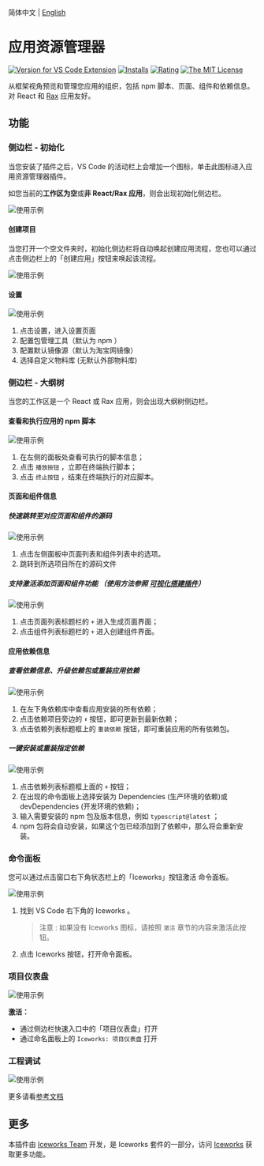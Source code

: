 简体中文 | [English](https://github.com/ice-lab/iceworks/blob/master/extensions/iceworks-app/README.md)

# 应用资源管理器

[![Version for VS Code Extension](https://vsmarketplacebadge.apphb.com/version-short/iceworks-team.iceworks-app.svg?logo=visual-studio-code)](https://marketplace.visualstudio.com/items?itemName=iceworks-team.iceworks-app)
[![Installs](https://vsmarketplacebadge.apphb.com/installs-short/iceworks-team.iceworks-app.svg)](https://marketplace.visualstudio.com/items?itemName=iceworks-team.iceworks-app)
[![Rating](https://vsmarketplacebadge.apphb.com/rating-short/iceworks-team.iceworks-app.svg)](https://marketplace.visualstudio.com/items?itemName=iceworks-team.iceworks-app)
[![The MIT License](https://img.shields.io/badge/license-MIT-blue.svg)](http://opensource.org/licenses/MIT)

从框架视角预览和管理您应用的组织，包括 npm 脚本、页面、组件和依赖信息。对 React 和 [Rax](https://rax.js.org/) 应用友好。

## 功能

### 侧边栏 - 初始化

当您安装了插件之后，VS Code 的活动栏上会增加一个图标，单击此图标进入应用资源管理器插件。

如您当前的**工作区为空**或**非 React/Rax 应用**，则会出现初始化侧边栏。

![使用示例](https://user-images.githubusercontent.com/56879942/87553484-8e928980-c6e5-11ea-8183-a6ba7f4eae95.gif)

#### 创建项目

当您打开一个空文件夹时，初始化侧边栏将自动唤起创建应用流程，您也可以通过点击侧边栏上的「创建应用」按钮来唤起该流程。

![使用示例](https://user-images.githubusercontent.com/56879942/87407459-c4a41080-c5f4-11ea-882e-d198afc35413.png)

#### 设置

![使用示例](https://user-images.githubusercontent.com/56879942/87531798-d1903500-c6c4-11ea-9c6d-e19d6241c91a.gif)

1. 点击设置，进入设置页面
2. 配置包管理工具（默认为 npm ）
3. 配置默认镜像源（默认为淘宝网镜像）
4. 选择自定义物料库 (无默认外部物料库)

### 侧边栏 - 大纲树

当您的工作区是一个 React 或 Rax 应用，则会出现大纲树侧边栏。

#### 查看和执行应用的 npm 脚本

![使用示例](https://user-images.githubusercontent.com/56879942/87393980-9f59d700-c5e1-11ea-9e07-0244926f54cc.gif)

1. 在左侧的面板处查看可执行的脚本信息；
2. 点击 `播放按钮` ，立即在终端执行脚本；
3. 点击 `终止按钮` ，结束在终端执行的对应脚本。

#### 页面和组件信息

##### 快速跳转至对应页面和组件的源码

![使用示例](https://user-images.githubusercontent.com/56879942/87393958-9963f600-c5e1-11ea-9c96-94fc10492577.gif)

1. 点击左侧面板中页面列表和组件列表中的选项。
2. 跳转到所选项目所在的源码文件

##### 支持激活添加页面和组件功能 （使用方法参照 [可视化搭建插件](https://marketplace.visualstudio.com/items?itemName=iceworks-team.iceworks-ui-builder)）

![使用示例](https://user-images.githubusercontent.com/56879942/87393953-949f4200-c5e1-11ea-896a-fd2d592050e0.gif)

1. 点击页面列表标题栏的 `+` 进入生成页面界面；
2. 点击组件列表标题栏的 `+` 进入创建组件界面。

#### 应用依赖信息

##### 查看依赖信息、升级依赖包或重装应用依赖

![使用示例](https://user-images.githubusercontent.com/56879942/87393973-9cf77d00-c5e1-11ea-8baa-96c8c41229cf.gif)

1. 在左下角依赖库中查看应用安装的所有依赖；
2. 点击依赖项目旁边的 `⬆️` 按钮，即可更新到最新依赖；
3. 点击依赖列表标题框上的 `重装依赖` 按钮，即可重装应用的所有依赖包。

##### 一键安装或重装指定依赖

![使用示例](https://user-images.githubusercontent.com/56879942/87393970-9bc65000-c5e1-11ea-9724-3bd47c4b21ed.gif)

1. 点击依赖列表标题框上面的 `+` 按钮；
2. 在出现的命令面板上选择安装为 Dependencies (生产环境的依赖)或 devDependencies (开发环境的依赖)；
3. 输入需要安装的 npm 包及版本信息，例如 `typescript@latest` ；
4. npm 包将会自动安装，如果这个包已经添加到了依赖中，那么将会重新安装。

### 命令面板

您可以通过点击窗口右下角状态栏上的「Iceworks」按钮激活 命令面板。

![使用示例](https://user-images.githubusercontent.com/56879942/87544740-8d5b5f80-c6d9-11ea-85ff-bc31501911e1.gif)

1. 找到 VS Code 右下角的 Iceworks 。
    > 注意 : 如果没有 Iceworks 图标，请按照 `激活` 章节的内容来激活此按钮。
2. 点击 Iceworks 按钮，打开命令面板。

### 项目仪表盘

![使用示例](https://img.alicdn.com/imgextra/i4/O1CN01zCZrfi293Xvs3fPPH_!!6000000008012-2-tps-2048-1538.png)

**激活：**

- 通过侧边栏快速入口中的「项目仪表盘」打开
- 通过命名面板上的 `Iceworks: 项目仪表盘` 打开

### 工程调试

![使用示例](https://img.alicdn.com/tfs/TB1vCixhP39YK4jSZPcXXXrUFXa-1200-695.gif)

更多请看[参考文档](https://github.com/ice-lab/iceworks/blob/master/extensions/iceworks-app/docs/debug.md)

## 更多

本插件由 [Iceworks Team](https://marketplace.visualstudio.com/publishers/iceworks-team) 开发，是 Iceworks 套件的一部分，访问 [Iceworks](https://marketplace.visualstudio.com/items?itemName=iceworks-team.iceworks) 获取更多功能。
